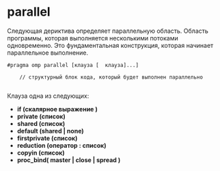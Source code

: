 # parallel

Следующая дериктива определяет параллельную область. Область программы, которая выполняется несколькими потоками одновременно. Это фундаментальная конструкция, которая начинает параллельное выполнение.

```
#pragma omp parallel [клауза [  клауза]...]

    // структурный блок кода, который будет выполнен параллельно
 
```

Клауза одна из следующих:

* **if (скалярное выражение )**
* **private (список)**
* **shared (список)**
* **default (shared | none)**
* **firstprivate (список)**
* **reduction (оператор : список)**
* **copyin (список)**
* **proc_bind( master | close | spread )**



